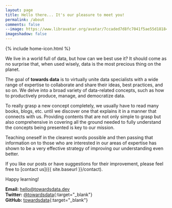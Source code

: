 ```yaml
---
layout: page
title: Hello there... It's our pleasure to meet you!
permalink: /about
comments: false
--image: https://www.libravatar.org/avatar/7ccaded7d8fc7041f5ae55d18184e5fd?d=retro&s=250
imageshadow: false
---
```


<!-- Home Icon -->
{% include home-icon.html %}

We live in a world full of data, but how can we best use it? It should come as no surprise that, when used wisely, data is the most precious thing on the planet.

The goal of **towards data** is to virtually unite data specialists with a wide range of expertise to collaborate and share their ideas, best practices, and so on. We delve into a broad variety of data-related concepts, such as how to productively produce, manage, and democratize data. 

To really grasp a new concept completely, we usually have to read many books, blogs, etc. until we discover one that explains it in a manner that connects with us. Providing contents that are not only simple to grasp but also comprehensive in covering all the ground needed to fully understand the concepts being presented is key to our mission. 

Teaching oneself in the clearest words possible and then passing that information on to those who are interested in our areas of expertise has shown to be a very effective strategy of improving our understanding even better.

If you like our posts or have suggestions for their improvement, please feel free to [contact us]({{ site.baseurl }}/contact).

Happy learning!

**Email:** [hello@towardsdata.dev](mailto:hello@towardsdata.dev)<br/>
**Twitter:** [@towardsdata](https://twitter.com/towardsdata){:target="_blank"}<br/>
**GitHub:** [towardsdata](https://github.com/towardsdata){:target="_blank"}

<!--
<a target="_blank" href="https://bootstrapstarter.com/jekyll-theme-memoirs/" class="btn btn-dark"> Get Memoirs for Jekyll &rarr;</a>
-->

